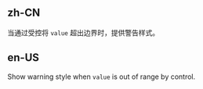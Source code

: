 ## zh-CN

当通过受控将 `value` 超出边界时，提供警告样式。

## en-US

Show warning style when `value` is out of range by control.
